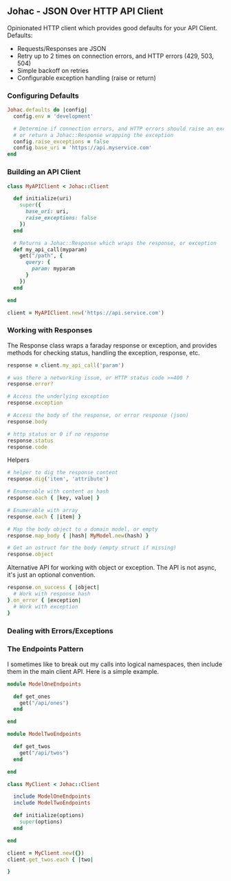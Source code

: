 ## Johac - JSON Over HTTP API Client

Opinionated HTTP client which provides good defaults for your API Client.  Defaults:

* Requests/Responses are JSON
* Retry up to 2 times on connection errors, and HTTP errors (429, 503, 504)
* Simple backoff on retries
* Configurable exception handling (raise or return)


### Configuring Defaults

```rb
Johac.defaults do |config|
  config.env = 'development'

  # Determine if connection errors, and HTTP errors should raise an exception
  # or return a Johac::Response wrapping the exception
  config.raise_exceptions = false
  config.base_uri = 'https://api.myservice.com'
end
```


### Building an API Client

```rb
class MyAPIClient < Johac::Client

  def initialize(uri)
    super({
      base_uri: uri,
      raise_exceptions: false
    })
  end

  # Returns a Johac::Response which wraps the response, or exception
  def my_api_call(myparam)
    get("/path", {
      query: {
        param: myparam
      }
    })
  end

end

client = MyAPIClient.new('https://api.service.com')
```

### Working with Responses

The Response class wraps a faraday response or exception, and provides methods
for checking status, handling the exception, response, etc.


```rb
response = client.my_api_call('param')

# was there a networking issue, or HTTP status code >=400 ?
response.error?

# Access the underlying exception
response.exception

# Access the body of the response, or error response (json)
response.body

# http status or 0 if no response
response.status
response.code
```

Helpers

```rb
# helper to dig the response content
response.dig('item', 'attribute')

# Enumerable with content as hash
response.each { |key, value| }

# Enumerable with array
response.each { |item| }

# Map the body object to a domain model, or empty
response.map_body { |hash| MyModel.new(hash) }

# Get an ostruct for the body (empty struct if missing)
response.object
```

Alternative API for working with object or exception.  The API is not async, it's just an optional convention.

```rb
response.on_success { |object|
  # Work with response hash
}.on_error { |exception|
  # Work with exception
}
```

### Dealing with Errors/Exceptions


### The Endpoints Pattern

I sometimes like to break out my calls into logical namespaces, then include them
in the main client API.  Here is a simple example.

```rb
module ModelOneEndpoints

  def get_ones
    get("/api/ones")
  end

end

module ModelTwoEndpoints

  def get_twos
    get("/api/twos")
  end

end

class MyClient < Johac::Client

  include ModelOneEndpoints
  include ModelTwoEndpoints

  def initialize(options)
    super(options)
  end

end

client = MyClient.new({})
client.get_twos.each { |two|

}
```
